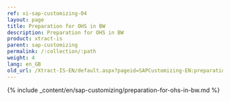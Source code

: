 ```yaml
---
ref: xi-sap-customizing-04
layout: page
title: Preparation for OHS in BW
description: Preparation for OHS in BW
product: xtract-is
parent: sap-customizing
permalink: /:collection/:path
weight: 4
lang: en_GB
old_url: /Xtract-IS-EN/default.aspx?pageid=SAPCustomizing-EN:preparation-for-ohs-in-bw
---
```


{% include _content/en/sap-customizing/preparation-for-ohs-in-bw.md  %}